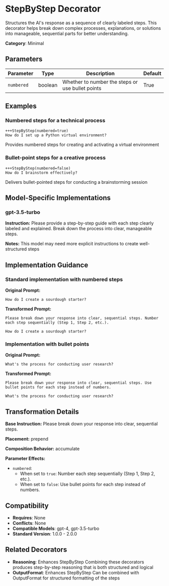 # StepByStep Decorator

Structures the AI's response as a sequence of clearly labeled steps. This decorator helps break down complex processes, explanations, or solutions into manageable, sequential parts for better understanding.

**Category**: Minimal

## Parameters

| Parameter | Type | Description | Default |
|-----------|------|-------------|--------|
| `numbered` | boolean | Whether to number the steps or use bullet points | True |

## Examples

### Numbered steps for a technical process

```
+++StepByStep(numbered=true)
How do I set up a Python virtual environment?
```

Provides numbered steps for creating and activating a virtual environment

### Bullet-point steps for a creative process

```
+++StepByStep(numbered=false)
How do I brainstorm effectively?
```

Delivers bullet-pointed steps for conducting a brainstorming session

## Model-Specific Implementations

### gpt-3.5-turbo

**Instruction:** Please provide a step-by-step guide with each step clearly labeled and explained. Break down the process into clear, manageable steps.

**Notes:** This model may need more explicit instructions to create well-structured steps


## Implementation Guidance

### Standard implementation with numbered steps

**Original Prompt:**
```
How do I create a sourdough starter?
```

**Transformed Prompt:**
```
Please break down your response into clear, sequential steps. Number each step sequentially (Step 1, Step 2, etc.).

How do I create a sourdough starter?
```

### Implementation with bullet points

**Original Prompt:**
```
What's the process for conducting user research?
```

**Transformed Prompt:**
```
Please break down your response into clear, sequential steps. Use bullet points for each step instead of numbers.

What's the process for conducting user research?
```

## Transformation Details

**Base Instruction:** Please break down your response into clear, sequential steps.

**Placement:** prepend

**Composition Behavior:** accumulate

**Parameter Effects:**

- `numbered`:
  - When set to `true`: Number each step sequentially (Step 1, Step 2, etc.).
  - When set to `false`: Use bullet points for each step instead of numbers.

## Compatibility

- **Requires**: None
- **Conflicts**: None
- **Compatible Models**: gpt-4, gpt-3.5-turbo
- **Standard Version**: 1.0.0 - 2.0.0

## Related Decorators

- **Reasoning**: Enhances StepByStep Combining these decorators produces step-by-step reasoning that is both structured and logical
- **OutputFormat**: Enhances StepByStep Can be combined with OutputFormat for structured formatting of the steps
